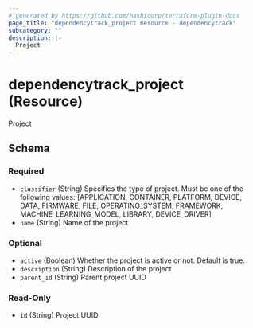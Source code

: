 ```yaml
---
# generated by https://github.com/hashicorp/terraform-plugin-docs
page_title: "dependencytrack_project Resource - dependencytrack"
subcategory: ""
description: |-
  Project
---
```


# dependencytrack_project (Resource)

Project



<!-- schema generated by tfplugindocs -->
## Schema

### Required

- `classifier` (String) Specifies the type of project. Must be one of the following values: [APPLICATION, CONTAINER, PLATFORM, DEVICE, DATA, FIRMWARE, FILE, OPERATING_SYSTEM, FRAMEWORK, MACHINE_LEARNING_MODEL, LIBRARY, DEVICE_DRIVER]
- `name` (String) Name of the project

### Optional

- `active` (Boolean) Whether the project is active or not. Default is true.
- `description` (String) Description of the project
- `parent_id` (String) Parent project UUID

### Read-Only

- `id` (String) Project UUID
